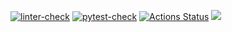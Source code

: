 
[![linter-check](https://github.com/Polyrom/python-project-lvl3/actions/workflows/linter-check.yml/badge.svg)](https://github.com/Polyrom/python-project-lvl3/actions/workflows/linter-check.yml) [![pytest-check](https://github.com/Polyrom/python-project-lvl3/actions/workflows/pytest-check.yml/badge.svg)](https://github.com/Polyrom/python-project-lvl3/actions/workflows/pytest-check.yml) [![Actions Status](https://github.com/Polyrom/python-project-lvl3/workflows/hexlet-check/badge.svg)](https://github.com/Polyrom/python-project-lvl3/actions) <a href="https://codeclimate.com/github/Polyrom/python-project-lvl3/maintainability"><img src="https://api.codeclimate.com/v1/badges/f483fc3569edc6fd01b2/maintainability" /></a>